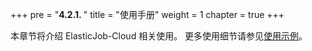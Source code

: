 +++
pre = "<b>4.2.1. </b>"
title = "使用手册"
weight = 1
chapter = true
+++

本章节将介绍 ElasticJob-Cloud 相关使用。 更多使用细节请参见[使用示例](https://github.com/apache/shardingsphere-elasticjob/tree/master/examples)。

